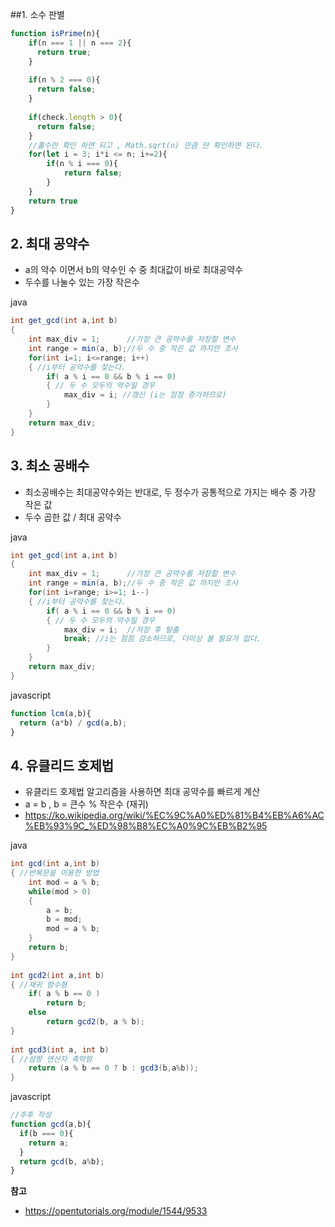 ##1. 소수 판별
~~~javascript
function isPrime(n){
    if(n === 1 || n === 2){
      return true;
    }
    
    if(n % 2 === 0){
      return false;
    }
    
    if(check.length > 0){
      return false;
    }
    //홀수만 확인 하면 되고 , Math.sqrt(n) 만큼 만 확인하면 된다.
    for(let i = 3; i*i <= n; i+=2){
        if(n % i === 0){
            return false;
        }
    }
    return true
}
~~~



## 2. 최대 공약수

- a의 약수 이면서 b의 약수인 수 중 최대값이 바로 최대공약수
- 두수를 나눌수 있는 가장 작은수

java
~~~Java
int get_gcd(int a,int b)
{
    int max_div = 1;      //가장 큰 공약수를 저장할 변수
    int range = min(a, b);//두 수 중 작은 값 까지만 조사
    for(int i=1; i<=range; i++)
    { //i부터 공약수를 찾는다.
        if( a % i == 0 && b % i == 0)
        { // 두 수 모두의 약수일 경우
            max_div = i; //갱신 (i는 점점 증가하므로)
        }
    }
    return max_div;
}
~~~



## 3. 최소 공배수
- 최소공배수는 최대공약수와는 반대로, 두 정수가 공통적으로 가지는 배수 중 가장 작은 값
- 두수 곱한 값 / 최대 공약수

java
~~~Java
int get_gcd(int a,int b)
{
    int max_div = 1;      //가장 큰 공약수를 저장할 변수
    int range = min(a, b);//두 수 중 작은 값 까지만 조사
    for(int i=range; i>=1; i--)
    { //i부터 공약수를 찾는다.
        if( a % i == 0 && b % i == 0)
        { // 두 수 모두의 약수일 경우
            max_div = i;  //저장 후 탈출
            break; //i는 점점 감소하므로, 더이상 볼 필요가 없다.
        }
    }
    return max_div;
}
~~~

javascript
~~~Javascript
function lcm(a,b){
  return (a*b) / gcd(a,b);
}
~~~


## 4. 유클리드 호제법
-  유클리드 호제법 알고리즘을 사용하면 최대 공약수를 빠르게 계산
-  a = b , b = 큰수 % 작은수 (재귀)
-  https://ko.wikipedia.org/wiki/%EC%9C%A0%ED%81%B4%EB%A6%AC%EB%93%9C_%ED%98%B8%EC%A0%9C%EB%B2%95

java
~~~Java
int gcd(int a,int b)
{ //반복문을 이용한 방법
    int mod = a % b;
    while(mod > 0)
    {
        a = b;
        b = mod;
        mod = a % b;
    }
    return b;
}
 
int gcd2(int a,int b)
{ //재귀 함수형
    if( a % b == 0 )
        return b;
    else
        return gcd2(b, a % b);
}
 
int gcd3(int a, int b)
{ //삼항 연산자 축약형 
    return (a % b == 0 ? b : gcd3(b,a%b));
}
~~~

javascript
~~~javascript
//추후 작성
function gcd(a,b){
  if(b === 0){
    return a;
  }
  return gcd(b, a%b);
}
~~~


**참고** 
- https://opentutorials.org/module/1544/9533
